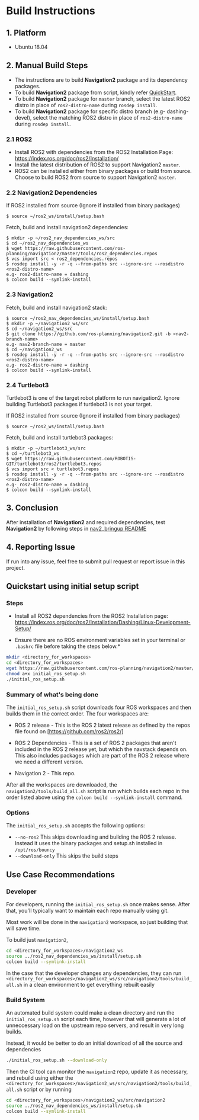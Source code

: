Build Instructions
==================

## 1. Platform
* Ubuntu 18.04

## 2. Manual Build Steps
* The instructions are to build **Navigation2** package and its dependency packages.
* To build **Navigation2** package from script, kindly refer [QuickStart](BUILD.md#quickstart-using-initial-setup-script).
* To build **Navigation2** package for `master` branch, select the latest ROS2 distro in place of `ros2-distro-name` during `rosdep install`.
* To build **Navigation2** package for specific distro branch (e.g- dashing-devel), select the matching ROS2 distro in place of `ros2-distro-name` during `rosdep install`.


### 2.1 ROS2
* Install ROS2 with dependencies from the ROS2 Installation Page: https://index.ros.org/doc/ros2/Installation/
* Install the latest distribution of ROS2 to support Navigation2 `master`.
* ROS2 can be installed either from binary packages or build from source. Choose to build ROS2 from source to support Navigation2 `master`.

### 2.2 Navigation2 Dependencies
If ROS2 installed from source (Ignore if installed from binary packages)
```console
$ source ~/ros2_ws/install/setup.bash
```
Fetch, build and install navigation2 dependencies:
```console
$ mkdir -p ~/ros2_nav_dependencies_ws/src
$ cd ~/ros2_nav_dependencies_ws
$ wget https://raw.githubusercontent.com/ros-planning/navigation2/master/tools/ros2_dependencies.repos
$ vcs import src < ros2_dependencies.repos
$ rosdep install -y -r -q --from-paths src --ignore-src --rosdistro <ros2-distro-name>
e.g- ros2-distro-name = dashing
$ colcon build --symlink-install
```

### 2.3 Navigation2

Fetch, build and install navigation2 stack:
```console
$ source ~/ros2_nav_dependencies_ws/install/setup.bash
$ mkdir -p ~/navigation2_ws/src
$ cd ~/navigation2_ws/src
$ git clone https://github.com/ros-planning/navigation2.git -b <nav2-branch-name>
e.g- nav2-branch-name = master
$ cd ~/navigation2_ws
$ rosdep install -y -r -q --from-paths src --ignore-src --rosdistro <ros2-distro-name>
e.g- ros2-distro-name = dashing
$ colcon build --symlink-install
```
### 2.4 Turtlebot3
Turtlebot3 is one of the target robot platform to run navigation2. Ignore building Turtlebot3 packages if turtlebot3 is not your target.

If ROS2 installed from source (Ignore if installed from binary packages)
```console
$ source ~/ros2_ws/install/setup.bash
```
Fetch, build and install turtlebot3 packages:
```console
$ mkdir -p ~/turtlebot3_ws/src
$ cd ~/turtlebot3_ws
$ wget https://raw.githubusercontent.com/ROBOTIS-GIT/turtlebot3/ros2/turtlebot3.repos
$ vcs import src < turtlebot3.repos
$ rosdep install -y -r -q --from-paths src --ignore-src --rosdistro <ros2-distro-name>
e.g- ros2-distro-name = dashing
$ colcon build --symlink-install
```

## 3. Conclusion
After installation of **Navigation2** and required dependencies, test **Navigation2** by following steps in [nav2_bringup README](../nav2_bringup/bringup/README.md)

## 4. Reporting Issue
If run into any issue, feel free to submit pull request or report issue in this project.

Quickstart using initial setup script
----------

### Steps
- Install all ROS2 dependencies from the ROS2 Installation page: https://index.ros.org/doc/ros2/Installation/Dashing/Linux-Development-Setup/

- Ensure there are no ROS environment variables set in your terminal or `.bashrc` file before taking the steps below.*

```sh
mkdir <directory_for_workspaces>
cd <directory_for_workspaces>
wget https://raw.githubusercontent.com/ros-planning/navigation2/master/tools/initial_ros_setup.sh
chmod a+x initial_ros_setup.sh
./initial_ros_setup.sh
```

### Summary of what's being done

The `initial_ros_setup.sh` script downloads four ROS workspaces and then builds them in the correct order. The four workspaces are:

 * ROS 2 release - This is the ROS 2 latest release as defined by the repos file found on [https://github.com/ros2/ros2/]

 * ROS 2 Dependencies - This is a set of ROS 2 packages that aren't included in the ROS 2 release yet, but which the navstack depends on. This also includes packages which are part of the ROS 2 release where we need a different version.

 * Navigation 2 - This repo.

 After all the workspaces are downloaded, the `navigation2/tools/build_all.sh` script is run which builds each repo in the order listed above using the `colcon build --symlink-install` command.

### Options

The `initial_ros_setup.sh` accepts the following options:
 * `--no-ros2` This skips downloading and building the ROS 2 release. Instead it uses the binary packages and setup.sh installed in `/opt/ros/bouncy`
 * `--download-only` This skips the build steps

Use Case Recommendations
----------

### Developer

For developers, running the `initial_ros_setup.sh` once makes sense. After that, you'll typically want to maintain each repo manually using git.

Most work will be done in the `navigation2` workspace, so just building that will save time.

To build just `navigation2`,
```sh
cd <directory_for_workspaces>/navigation2_ws
source ../ros2_nav_dependencies_ws/install/setup.sh
colcon build --symlink-install
```

In the case that the developer changes any dependencies, they can run
`<directory_for_workspaces>/navigation2_ws/src/navigation2/tools/build_all.sh` in a clean environment to get everything rebuilt easily

### Build System

An automated build system could make a clean directory and run the `initial_ros_setup.sh` script each time, however that will generate a lot of unneccessary load on the upstream repo servers, and result in very long builds.

Instead, it would be better to do an initial download of all the source and dependencies
```sh
./initial_ros_setup.sh --download-only
```

Then the CI tool can monitor the `navigation2` repo, update it as necessary, and rebuild using either the `<directory_for_workspaces>/navigation2_ws/src/navigation2/tools/build_all.sh` script or by running
```sh
cd <directory_for_workspaces>/navigation2_ws/src/navigation2
source ../ros2_nav_dependencies_ws/install/setup.sh
colcon build --symlink-install
```
